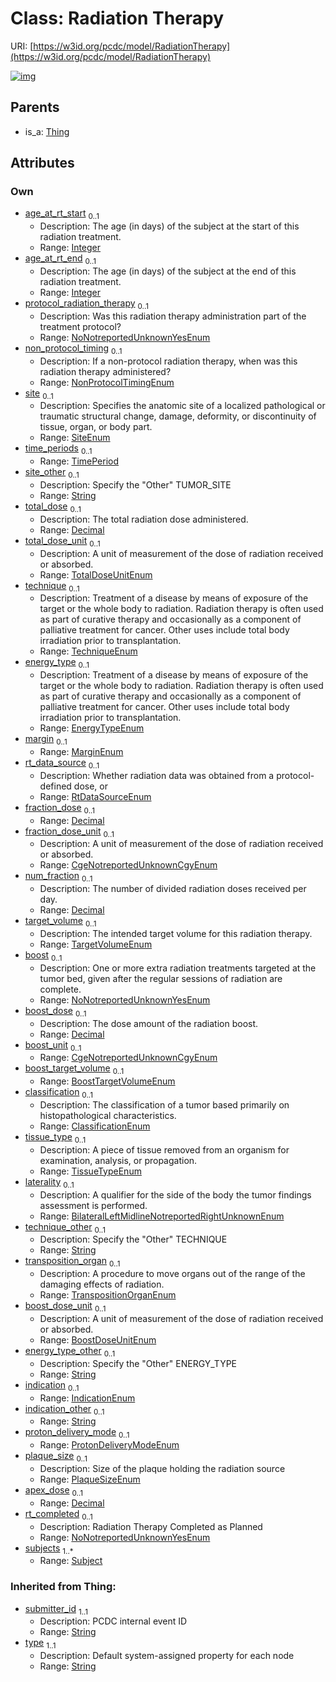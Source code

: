 
# Class: Radiation Therapy




URI: [https://w3id.org/pcdc/model/RadiationTherapy](https://w3id.org/pcdc/model/RadiationTherapy)


[![img](https://yuml.me/diagram/nofunky;dir:TB/class/[TimePeriod],[Thing],[Subject],[Subject]<subjects%201..*-++[RadiationTherapy&#124;age_at_rt_start:integer%20%3F;age_at_rt_end:integer%20%3F;protocol_radiation_therapy:NoNotreportedUnknownYesEnum%20%3F;non_protocol_timing:NonProtocolTimingEnum%20%3F;site:SiteEnum%20%3F;site_other:string%20%3F;total_dose:decimal%20%3F;total_dose_unit:TotalDoseUnitEnum%20%3F;technique:TechniqueEnum%20%3F;energy_type:EnergyTypeEnum%20%3F;margin:MarginEnum%20%3F;rt_data_source:RtDataSourceEnum%20%3F;fraction_dose:decimal%20%3F;fraction_dose_unit:CgeNotreportedUnknownCgyEnum%20%3F;num_fraction:decimal%20%3F;target_volume:TargetVolumeEnum%20%3F;boost:NoNotreportedUnknownYesEnum%20%3F;boost_dose:decimal%20%3F;boost_unit:CgeNotreportedUnknownCgyEnum%20%3F;boost_target_volume:BoostTargetVolumeEnum%20%3F;classification:ClassificationEnum%20%3F;tissue_type:TissueTypeEnum%20%3F;laterality:BilateralLeftMidlineNotreportedRightUnknownEnum%20%3F;technique_other:string%20%3F;transposition_organ:TranspositionOrganEnum%20%3F;boost_dose_unit:BoostDoseUnitEnum%20%3F;energy_type_other:string%20%3F;indication:IndicationEnum%20%3F;indication_other:string%20%3F;proton_delivery_mode:ProtonDeliveryModeEnum%20%3F;plaque_size:PlaqueSizeEnum%20%3F;apex_dose:decimal%20%3F;rt_completed:NoNotreportedUnknownYesEnum%20%3F;submitter_id(i):string;type(i):string],[TimePeriod]<time_periods%200..1-++[RadiationTherapy],[Thing]^-[RadiationTherapy])](https://yuml.me/diagram/nofunky;dir:TB/class/[TimePeriod],[Thing],[Subject],[Subject]<subjects%201..*-++[RadiationTherapy&#124;age_at_rt_start:integer%20%3F;age_at_rt_end:integer%20%3F;protocol_radiation_therapy:NoNotreportedUnknownYesEnum%20%3F;non_protocol_timing:NonProtocolTimingEnum%20%3F;site:SiteEnum%20%3F;site_other:string%20%3F;total_dose:decimal%20%3F;total_dose_unit:TotalDoseUnitEnum%20%3F;technique:TechniqueEnum%20%3F;energy_type:EnergyTypeEnum%20%3F;margin:MarginEnum%20%3F;rt_data_source:RtDataSourceEnum%20%3F;fraction_dose:decimal%20%3F;fraction_dose_unit:CgeNotreportedUnknownCgyEnum%20%3F;num_fraction:decimal%20%3F;target_volume:TargetVolumeEnum%20%3F;boost:NoNotreportedUnknownYesEnum%20%3F;boost_dose:decimal%20%3F;boost_unit:CgeNotreportedUnknownCgyEnum%20%3F;boost_target_volume:BoostTargetVolumeEnum%20%3F;classification:ClassificationEnum%20%3F;tissue_type:TissueTypeEnum%20%3F;laterality:BilateralLeftMidlineNotreportedRightUnknownEnum%20%3F;technique_other:string%20%3F;transposition_organ:TranspositionOrganEnum%20%3F;boost_dose_unit:BoostDoseUnitEnum%20%3F;energy_type_other:string%20%3F;indication:IndicationEnum%20%3F;indication_other:string%20%3F;proton_delivery_mode:ProtonDeliveryModeEnum%20%3F;plaque_size:PlaqueSizeEnum%20%3F;apex_dose:decimal%20%3F;rt_completed:NoNotreportedUnknownYesEnum%20%3F;submitter_id(i):string;type(i):string],[TimePeriod]<time_periods%200..1-++[RadiationTherapy],[Thing]^-[RadiationTherapy])

## Parents

 *  is_a: [Thing](Thing.md)

## Attributes


### Own

 * [age_at_rt_start](age_at_rt_start.md)  <sub>0..1</sub>
     * Description: The age (in days) of the subject at the start of this radiation treatment.
     * Range: [Integer](types/Integer.md)
 * [age_at_rt_end](age_at_rt_end.md)  <sub>0..1</sub>
     * Description: The age (in days) of the subject at the end of this radiation treatment.
     * Range: [Integer](types/Integer.md)
 * [protocol_radiation_therapy](protocol_radiation_therapy.md)  <sub>0..1</sub>
     * Description: Was this radiation therapy administration part of the treatment protocol?
     * Range: [NoNotreportedUnknownYesEnum](NoNotreportedUnknownYesEnum.md)
 * [non_protocol_timing](non_protocol_timing.md)  <sub>0..1</sub>
     * Description: If a non-protocol radiation therapy, when was this radiation therapy administered?
     * Range: [NonProtocolTimingEnum](NonProtocolTimingEnum.md)
 * [site](site.md)  <sub>0..1</sub>
     * Description: Specifies the anatomic site of a localized pathological or traumatic structural change, damage, deformity, or discontinuity of tissue, organ, or body part.
     * Range: [SiteEnum](SiteEnum.md)
 * [time_periods](time_periods.md)  <sub>0..1</sub>
     * Range: [TimePeriod](TimePeriod.md)
 * [site_other](site_other.md)  <sub>0..1</sub>
     * Description: Specify the "Other" TUMOR_SITE
     * Range: [String](types/String.md)
 * [total_dose](total_dose.md)  <sub>0..1</sub>
     * Description: The total radiation dose administered.
     * Range: [Decimal](types/Decimal.md)
 * [total_dose_unit](total_dose_unit.md)  <sub>0..1</sub>
     * Description: A unit of measurement of the dose of radiation received or absorbed.
     * Range: [TotalDoseUnitEnum](TotalDoseUnitEnum.md)
 * [technique](technique.md)  <sub>0..1</sub>
     * Description: Treatment of a disease by means of exposure of the target or the whole body to radiation. Radiation therapy is often used as part of curative therapy and occasionally as a component of palliative treatment for cancer. Other uses include total body irradiation prior to transplantation.
     * Range: [TechniqueEnum](TechniqueEnum.md)
 * [energy_type](energy_type.md)  <sub>0..1</sub>
     * Description: Treatment of a disease by means of exposure of the target or the whole body to radiation. Radiation therapy is often used as part of curative therapy and occasionally as a component of palliative treatment for cancer. Other uses include total body irradiation prior to transplantation.
     * Range: [EnergyTypeEnum](EnergyTypeEnum.md)
 * [margin](margin.md)  <sub>0..1</sub>
     * Range: [MarginEnum](MarginEnum.md)
 * [rt_data_source](rt_data_source.md)  <sub>0..1</sub>
     * Description: Whether radiation data was obtained from a protocol-defined dose, or 
     * Range: [RtDataSourceEnum](RtDataSourceEnum.md)
 * [fraction_dose](fraction_dose.md)  <sub>0..1</sub>
     * Range: [Decimal](types/Decimal.md)
 * [fraction_dose_unit](fraction_dose_unit.md)  <sub>0..1</sub>
     * Description: A unit of measurement of the dose of radiation received or absorbed.
     * Range: [CgeNotreportedUnknownCgyEnum](CgeNotreportedUnknownCgyEnum.md)
 * [num_fraction](num_fraction.md)  <sub>0..1</sub>
     * Description: The number of divided radiation doses received per day.
     * Range: [Decimal](types/Decimal.md)
 * [target_volume](target_volume.md)  <sub>0..1</sub>
     * Description: The intended target volume for this radiation therapy.
     * Range: [TargetVolumeEnum](TargetVolumeEnum.md)
 * [boost](boost.md)  <sub>0..1</sub>
     * Description: One or more extra radiation treatments targeted at the tumor bed, given after the regular sessions of radiation are complete.
     * Range: [NoNotreportedUnknownYesEnum](NoNotreportedUnknownYesEnum.md)
 * [boost_dose](boost_dose.md)  <sub>0..1</sub>
     * Description: The dose amount of the radiation boost.
     * Range: [Decimal](types/Decimal.md)
 * [boost_unit](boost_unit.md)  <sub>0..1</sub>
     * Range: [CgeNotreportedUnknownCgyEnum](CgeNotreportedUnknownCgyEnum.md)
 * [boost_target_volume](boost_target_volume.md)  <sub>0..1</sub>
     * Range: [BoostTargetVolumeEnum](BoostTargetVolumeEnum.md)
 * [classification](classification.md)  <sub>0..1</sub>
     * Description: The classification of a tumor based primarily on histopathological characteristics.
     * Range: [ClassificationEnum](ClassificationEnum.md)
 * [tissue_type](tissue_type.md)  <sub>0..1</sub>
     * Description: A piece of tissue removed from an organism for examination, analysis, or propagation.
     * Range: [TissueTypeEnum](TissueTypeEnum.md)
 * [laterality](laterality.md)  <sub>0..1</sub>
     * Description: A qualifier for the side of the body the tumor findings assessment is performed.
     * Range: [BilateralLeftMidlineNotreportedRightUnknownEnum](BilateralLeftMidlineNotreportedRightUnknownEnum.md)
 * [technique_other](technique_other.md)  <sub>0..1</sub>
     * Description: Specify the "Other" TECHNIQUE
     * Range: [String](types/String.md)
 * [transposition_organ](transposition_organ.md)  <sub>0..1</sub>
     * Description: A procedure to move organs out of the range of the damaging effects of radiation.
     * Range: [TranspositionOrganEnum](TranspositionOrganEnum.md)
 * [boost_dose_unit](boost_dose_unit.md)  <sub>0..1</sub>
     * Description: A unit of measurement of the dose of radiation received or absorbed.
     * Range: [BoostDoseUnitEnum](BoostDoseUnitEnum.md)
 * [energy_type_other](energy_type_other.md)  <sub>0..1</sub>
     * Description: Specify the "Other" ENERGY_TYPE
     * Range: [String](types/String.md)
 * [indication](indication.md)  <sub>0..1</sub>
     * Range: [IndicationEnum](IndicationEnum.md)
 * [indication_other](indication_other.md)  <sub>0..1</sub>
     * Range: [String](types/String.md)
 * [proton_delivery_mode](proton_delivery_mode.md)  <sub>0..1</sub>
     * Range: [ProtonDeliveryModeEnum](ProtonDeliveryModeEnum.md)
 * [plaque_size](plaque_size.md)  <sub>0..1</sub>
     * Description: Size of the plaque holding the radiation source
     * Range: [PlaqueSizeEnum](PlaqueSizeEnum.md)
 * [apex_dose](apex_dose.md)  <sub>0..1</sub>
     * Range: [Decimal](types/Decimal.md)
 * [rt_completed](rt_completed.md)  <sub>0..1</sub>
     * Description: Radiation Therapy Completed as Planned
     * Range: [NoNotreportedUnknownYesEnum](NoNotreportedUnknownYesEnum.md)
 * [subjects](subjects.md)  <sub>1..\*</sub>
     * Range: [Subject](Subject.md)

### Inherited from Thing:

 * [submitter_id](submitter_id.md)  <sub>1..1</sub>
     * Description: PCDC internal event ID
     * Range: [String](types/String.md)
 * [type](type.md)  <sub>1..1</sub>
     * Description: Default system-assigned property for each node
     * Range: [String](types/String.md)

